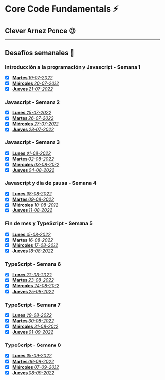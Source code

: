 # Core Code Fundamentals :zap: 
## Clever Arnez Ponce  :wink:
---
## Desafíos semanales  :orange_book:

### Introducción a la programación y Javascript - Semana 1

- [x] [**Martes** *19-07-2022*](/Week1/Martes-19-07-22.md) 
- [x] [**Miércoles** *20-07-2022*](/Week1/Miércoles-20-07-22.md) 
- [x] [**Jueves** *21-07-2022*](/Week1/Jueves-21-07-22.md) 

### Javascript - Semana 2

- [x] [**Lunes** *25-07-2022*](/Week2/Lunes-25-07-22.md) 
- [x] [**Martes** *26-07-2022*](/Week2/Martes-26-07-22.md) 
- [x] [**Miércoles** *27-07-2022*](/Week2/Miércoles-27-07-22.md) 
- [x] [**Jueves** *28-07-2022*](/Week2/Jueves-28-07-22.md) 

### Javascript - Semana 3

- [x] [**Lunes** *01-08-2022*](/Week3/Lunes-01-08-22.md) 
- [x] [**Martes** *02-08-2022*](/Week3/Martes-02-08-22.md) 
- [x] [**Miércoles** *03-08-2022*](/Week3/Miércoles-03-08-22.md) 
- [x] [**Jueves** *04-08-2022*](/Week3/Jueves-04-08-22.md) 

### Javascript y día de pausa - Semana 4

- [x] [**Lunes** *08-08-2022*](/Week4/Lunes-08-08-22.md) 
- [x] [**Martes** *09-08-2022*](/Week4/Martes-09-08-22.md) 
- [x] [**Miércoles** *10-08-2022*](/Week4/Miércoles-10-08-22.md) 
- [x] [**Jueves** *11-08-2022*](/Week4/Jueves-11-08-22.md) 

### Fin de mes y TypeScript - Semana 5

- [x] [**Lunes** *15-08-2022*](/Week5/Lunes-15-08-22.md) 
- [x] [**Martes** *16-08-2022*](/Week5/Martes-16-08-22.md) 
- [x] [**Miércoles** *17-08-2022*](/Week5/Miércoles-17-08-22.md) 
- [x] [**Jueves** *18-08-2022*](/Week5/Jueves-18-08-22.md) 

### TypeScript - Semana 6

- [x] [**Lunes** *22-08-2022*](/Week6/Lunes-22-08-22.md) 
- [x] [**Martes** *23-08-2022*](/Week6/Martes-23-08-22.md) 
- [x] [**Miércoles** *24-08-2022*](/Week6/Miércoles-24-08-22.md) 
- [x] [**Jueves** *25-08-2022*](/Week6/Jueves-25-08-22.md) 

### TypeScript - Semana 7

- [x] [**Lunes** *29-08-2022*](/Week7/Lunes-29-08-22.md) 
- [x] [**Martes** *30-08-2022*](/Week7/Martes-30-08-22.md) 
- [x] [**Miércoles** *31-08-2022*](/Week7/Miércoles-31-08-22.md) 
- [x] [**Jueves** *01-09-2022*](/Week7/Jueves-01-09-22.md) 

### TypeScript - Semana 8

- [x] [**Lunes** *05-09-2022*](/Week8/Lunes-05-09-22.md) 
- [x] [**Martes** *06-09-2022*](/Week8/Martes-06-09-22.md) 
- [x] [**Miércoles** *07-09-2022*](/Week8/Miércoles-07-09-22.md) 
- [x] [**Jueves** *08-09-2022*](/Week8/Jueves-08-09-22.md) 